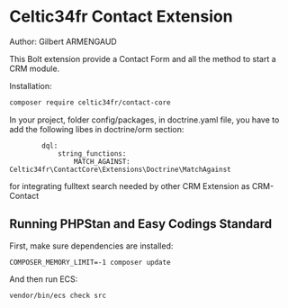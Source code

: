 # Celtic34fr Contact Extension

Author: Gilbert ARMENGAUD

This Bolt extension provide a Contact Form and all the method to start a CRM module.

Installation:

```bash
composer require celtic34fr/contact-core
```

In your project, folder config/packages, in doctrine.yaml file, you have to add the following libes in doctrine/orm section:
```
        dql:
            string_functions:
                MATCH_AGAINST: Celtic34fr\ContactCore\Extensions\Doctrine\MatchAgainst
```
for integrating fulltext search needed by other CRM Extension as CRM-Contact

## Running PHPStan and Easy Codings Standard

First, make sure dependencies are installed:

```
COMPOSER_MEMORY_LIMIT=-1 composer update
```

And then run ECS:

```
vendor/bin/ecs check src
```
